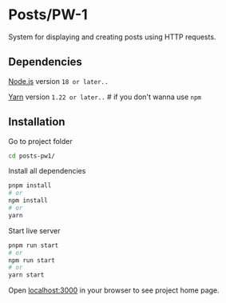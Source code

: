 # Posts/PW-1

System for displaying and creating posts using HTTP requests.

## Dependencies

[Node.js](https://nodejs.org/en) version `18 or later..`

[Yarn](https://classic.yarnpkg.com/lang/en/docs/install/) version `1.22 or later..` # if you don't wanna use `npm`

## Installation

Go to project folder

```bash
cd posts-pw1/
```

Install all dependencies

```bash
pnpm install
# or
npm install
# or
yarn
```

Start live server

```bash
pnpm run start
# or
npm run start
# or
yarn start
```

Open [localhost:3000](http://localhost:3000) in your browser to see project home page.
